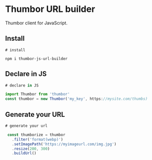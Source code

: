 # Thumbor URL builder
Thumbor client for JavaScript.

## Install

```
# install

npm i thumbor-js-url-builder
```

## Declare in JS

```js
# declare in JS

import Thumbor from 'thumbor'
const thumbor = new Thumbor('my_key', https://mysite.com/thumbs)
```

## Generate your URL

```js
# generate your url

 const thumborize = thumbor
   .filter('format(webp)')
   .setImagePath('https://myimageurl.com/img.jpg')
   .resize(200, 300)
   .buildUrl()
```
